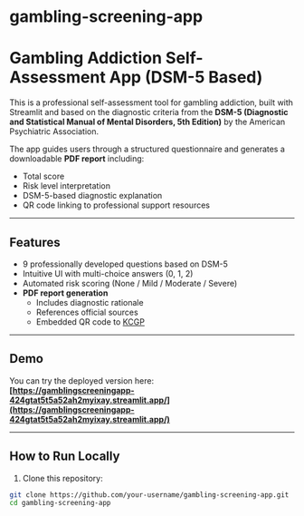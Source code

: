 # gambling-screening-app
# Gambling Addiction Self-Assessment App (DSM-5 Based)

This is a professional self-assessment tool for gambling addiction, built with Streamlit and based on the diagnostic criteria from the **DSM-5 (Diagnostic and Statistical Manual of Mental Disorders, 5th Edition)** by the American Psychiatric Association.

The app guides users through a structured questionnaire and generates a downloadable **PDF report** including:

- Total score
- Risk level interpretation
- DSM-5-based diagnostic explanation
- QR code linking to professional support resources

---

## Features

- 9 professionally developed questions based on DSM-5
- Intuitive UI with multi-choice answers (0, 1, 2)
- Automated risk scoring (None / Mild / Moderate / Severe)
- **PDF report generation**
    - Includes diagnostic rationale
    - References official sources
    - Embedded QR code to [KCGP](https://www.kcgp.or.kr)

---

## Demo

You can try the deployed version here:  
**[https://gamblingscreeningapp-424gtat5t5a52ah2myixay.streamlit.app/](https://gamblingscreeningapp-424gtat5t5a52ah2myixay.streamlit.app/)**

---

## How to Run Locally

1. Clone this repository:

```bash
git clone https://github.com/your-username/gambling-screening-app.git
cd gambling-screening-app
